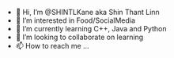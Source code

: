 - 👋 Hi, I’m @SHINTLKane aka Shin Thant Linn
- 👀 I’m interested in Food/SocialMedia
- 🌱 I’m currently learning C++, Java and Python
- 💞️ I’m looking to collaborate on learning
- 📫 How to reach me ...

<!---
SHINTLKane/SHINTLKane is a ✨ special ✨ repository because its `README.md` (this file) appears on your GitHub profile.
You can click the Preview link to take a look at your changes.
--->
